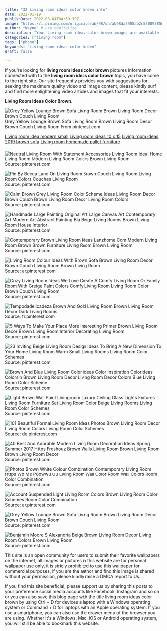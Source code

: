 ```yaml
---
title: "32 Living room ideas color brown info"
date: 2022-01-19
publishDate: 2022-08-04T04:39:39Z
image: "https://i.pinimg.com/originals/ab/98/da/ab98daf905ab2c55009385b3f4c5b874.jpg"
author: "Wayne" # use capitalize
description: "Your Living room ideas color brown images are available in this site. Living room ideas color brown are a topic that is being searched for and liked by netizens now. You can Download the Living room ideas color brown files here. Find and Download all royalty-free photos."
categories: ["living room"]
tags: ["phone"]
keywords: "Living room ideas color brown"
draft: false

---
```


If you're looking for **living room ideas color brown** pictures information connected with to the **living room ideas color brown** topic, you have come to the right  site.  Our site frequently  provides you with  suggestions  for seeking  the maximum  quality video and image  content, please kindly surf and find more enlightening video articles and images  that fit your interests.

**Living Room Ideas Color Brown**. 

![Grey Yellow Lounge Brown Sofa Living Room Brown Living Room Decor Brown Couch Living Room](https://i.pinimg.com/736x/05/f0/4d/05f04db7cbfe2c4d1676ba41fdc8c0ef--yellow-family-rooms-living-room-yellow.jpg "Grey Yellow Lounge Brown Sofa Living Room Brown Living Room Decor Brown Couch Living Room")
Grey Yellow Lounge Brown Sofa Living Room Brown Living Room Decor Brown Couch Living Room From pinterest.com

[Living room idea modern small](/living-room-idea-modern-small/)
[Living room ideas 10 x 15](/living-room-ideas-10-x-15/)
[Living room ideas 2019 brown sofa](/living-room-ideas-2019-brown-sofa/)
[Living room homemade pallet furniture](/living-room-homemade-pallet-furniture/)



### 

 


![Neutral Living Room With Statement Accessories Living Room Ideal Home Living Room Modern Living Room Colors Brown Living Room](https://i.pinimg.com/564x/a3/c1/1e/a3c11edfbd2dd1a04f278955b01a7434--black-chandelier-neutral-living-rooms.jpg "Neutral Living Room With Statement Accessories Living Room Ideal Home Living Room Modern Living Room Colors Brown Living Room")
Source: pinterest.com

 

![Pin By Becca Lane On Living Room Brown Couch Living Room Living Room Colors Couches Living Room](https://i.pinimg.com/originals/38/40/c3/3840c3683dc7bfa6cd699f968340b0de.jpg "Pin By Becca Lane On Living Room Brown Couch Living Room Living Room Colors Couches Living Room")
Source: pinterest.com

 

![Calm Brown Grey Living Room Color Scheme Ideas Living Room Decor Brown Couch Brown Living Room Decor Living Room Colors](https://i.pinimg.com/564x/6f/d4/d0/6fd4d000bf8d94f2ac993a9869b85c25.jpg "Calm Brown Grey Living Room Color Scheme Ideas Living Room Decor Brown Couch Brown Living Room Decor Living Room Colors")
Source: pinterest.com

 

![Handmade Large Painting Original Art Large Canvas Art Contemporary Art Modern Art Abstract Painting Bla Beige Living Rooms Brown Living Room House Interior](https://i.pinimg.com/originals/a6/ef/6e/a6ef6e961cb4aec46ef4e03ea751fe1c.jpg "Handmade Large Painting Original Art Large Canvas Art Contemporary Art Modern Art Abstract Painting Bla Beige Living Rooms Brown Living Room House Interior")
Source: pinterest.com

 

![Contemporary Brown Living Room Ideas Lanzhome Com Modern Living Room Brown Brown Furniture Living Room Brown Living Room](https://i.pinimg.com/474x/bc/8f/6a/bc8f6a740b2304d1c64db052226005ab.jpg "Contemporary Brown Living Room Ideas Lanzhome Com Modern Living Room Brown Brown Furniture Living Room Brown Living Room")
Source: pinterest.com

 

![Living Room Colour Ideas With Brown Sofa Brown Living Room Decor Brown Couch Living Room Brown Living Room](https://i.pinimg.com/originals/7f/03/33/7f033360d7caf157df00d06faded66f3.jpg "Living Room Colour Ideas With Brown Sofa Brown Living Room Decor Brown Couch Living Room Brown Living Room")
Source: ar.pinterest.com

 

![Cozy Living Room Ideas We Love Create A Comfy Living Room Or Family Room With Greige Paint Colors Comfy Living Room Living Room Color Brown Couch Living Room](https://i.pinimg.com/564x/c8/2f/7d/c82f7dc102b7b8ccbbdb85aa4b23857f.jpg "Cozy Living Room Ideas We Love Create A Comfy Living Room Or Family Room With Greige Paint Colors Comfy Living Room Living Room Color Brown Couch Living Room")
Source: pinterest.com

 

![Tempodadelicadeza Brown And Gold Living Room Brown Living Room Decor Dark Living Rooms](https://i.pinimg.com/originals/0e/22/62/0e226291a2429fe06e6fd2186c3e0c00.jpg "Tempodadelicadeza Brown And Gold Living Room Brown Living Room Decor Dark Living Rooms")
Source: fr.pinterest.com

 

![5 Ways To Make Your Place More Interesting Primer Brown Living Room Decor Brown Living Room Interior Decorating Living Room](https://i.pinimg.com/originals/45/24/71/45247148fd48e1723a4ea5173d26c34c.jpg "5 Ways To Make Your Place More Interesting Primer Brown Living Room Decor Brown Living Room Interior Decorating Living Room")
Source: pinterest.com

 

![23 Inviting Beige Living Room Design Ideas To Bring A New Dimension To Your Home Living Room Warm Small Living Rooms Living Room Color Schemes](https://i.pinimg.com/originals/89/fe/c4/89fec4c51d15b9f092028351dafdb881.jpg "23 Inviting Beige Living Room Design Ideas To Bring A New Dimension To Your Home Living Room Warm Small Living Rooms Living Room Color Schemes")
Source: pinterest.com

 

![Brown And Blue Living Room Color Ideas Color Inspiration Colorideas Colorsin Brown Living Room Decor Living Room Decor Colors Blue Living Room Color Scheme](https://i.pinimg.com/originals/48/22/8d/48228dd162f528996818ca3ea736ae5c.jpg "Brown And Blue Living Room Color Ideas Color Inspiration Colorideas Colorsin Brown Living Room Decor Living Room Decor Colors Blue Living Room Color Scheme")
Source: pinterest.com

 

![Light Brown Wall Paint Livingroom Luxury Ceiling Glass Lights Fixtures Living Room Furniture Set Living Room Color Beige Living Rooms Living Room Color Schemes](https://i.pinimg.com/736x/56/4d/5d/564d5db068cf8b20463499cfb0c6171e--painting-living-rooms-living-room-paint-colors.jpg "Light Brown Wall Paint Livingroom Luxury Ceiling Glass Lights Fixtures Living Room Furniture Set Living Room Color Beige Living Rooms Living Room Color Schemes")
Source: pinterest.com

 

![101 Beautiful Formal Living Room Ideas Photos Brown Living Room Decor Living Room Colors Living Room Color Schemes](https://i.pinimg.com/originals/ee/08/0a/ee080a8cec07f32ff63a80a1d8ba8433.jpg "101 Beautiful Formal Living Room Ideas Photos Brown Living Room Decor Living Room Colors Living Room Color Schemes")
Source: de.pinterest.com

 

![40 Best And Adorable Modern Living Room Decoration Ideas Spring Summer 2017 Https Freshouz Brown Walls Living Room Brown Living Room Brown Living Room Decor](https://i.pinimg.com/originals/d7/a6/3e/d7a63ef44eed17d97b7eb889a3ce71fe.jpg "40 Best And Adorable Modern Living Room Decoration Ideas Spring Summer 2017 Https Freshouz Brown Walls Living Room Brown Living Room Brown Living Room Decor")
Source: pinterest.com

 

![Photos Brown White Colour Combination Contemporary Living Room Https Wp Me P8owwu Uu Living Room Wall Color Room Wall Colors Room Color Combination](https://i.pinimg.com/originals/97/fb/2a/97fb2a77c899270346f15eada0f8e548.jpg "Photos Brown White Colour Combination Contemporary Living Room Https Wp Me P8owwu Uu Living Room Wall Color Room Wall Colors Room Color Combination")
Source: pinterest.com

 

![Account Suspended Light Living Room Colors Brown Living Room Color Schemes Room Color Combination](https://i.pinimg.com/originals/60/58/d1/6058d17ec61207e365deb1885cfc372e.jpg "Account Suspended Light Living Room Colors Brown Living Room Color Schemes Room Color Combination")
Source: ar.pinterest.com

 

![Grey Yellow Lounge Brown Sofa Living Room Brown Living Room Decor Brown Couch Living Room](https://i.pinimg.com/736x/05/f0/4d/05f04db7cbfe2c4d1676ba41fdc8c0ef--yellow-family-rooms-living-room-yellow.jpg "Grey Yellow Lounge Brown Sofa Living Room Brown Living Room Decor Brown Couch Living Room")
Source: pinterest.com

 

![Benjamin Moore S Alexandria Beige Brown Living Room Decor Living Room Colors Brown Living Room](https://i.pinimg.com/originals/ab/98/da/ab98daf905ab2c55009385b3f4c5b874.jpg "Benjamin Moore S Alexandria Beige Brown Living Room Decor Living Room Colors Brown Living Room")
Source: pinterest.com

 

This site is an open community for users to submit their favorite wallpapers on the internet, all images or pictures in this website are for personal wallpaper use only, it is stricly prohibited to use this wallpaper for commercial purposes, if you are the author and find this image is shared without your permission, please kindly raise a DMCA report to Us.

If you find this site beneficial, please support us by sharing this posts to your preference social media accounts like Facebook, Instagram and so on or you can also save this blog page with the title living room ideas color brown by using Ctrl + D for devices a laptop with a Windows operating system or Command + D for laptops with an Apple operating system. If you use a smartphone, you can also use the drawer menu of the browser you are using. Whether it's a Windows, Mac, iOS or Android operating system, you will still be able to bookmark this website.
